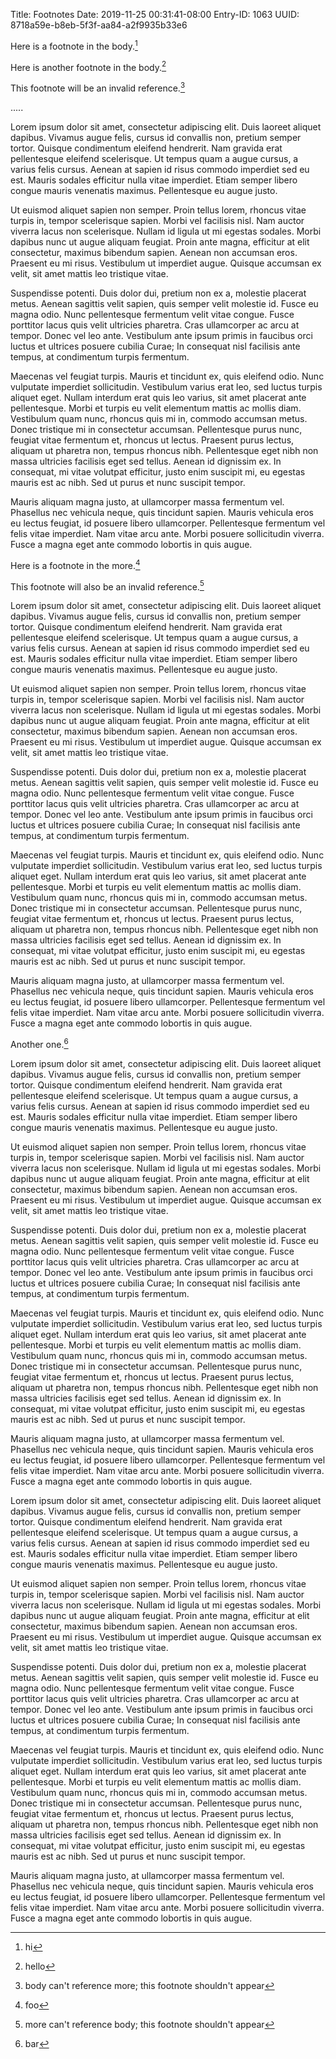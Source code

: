 Title: Footnotes
Date: 2019-11-25 00:31:41-08:00
Entry-ID: 1063
UUID: 8718a59e-b8eb-5f3f-aa84-a2f9935b33e6

Here is a footnote in the body.[^body1]

Here is another footnote in the body.[^body2]

[^body1]: hi[^nestbody]

[^body2]: hello

[^nestbody]: This is nested in the body

This footnote will be an invalid reference.[^invalidmore]

[^invalidbody]: more can't reference body; this footnote shouldn't appear

.....


[^invalidmore]: body can't reference more; this footnote shouldn't appear



Lorem ipsum dolor sit amet, consectetur adipiscing elit. Duis laoreet aliquet dapibus. Vivamus augue felis, cursus id convallis non, pretium semper tortor. Quisque condimentum eleifend hendrerit. Nam gravida erat pellentesque eleifend scelerisque. Ut tempus quam a augue cursus, a varius felis cursus. Aenean at sapien id risus commodo imperdiet sed eu est. Mauris sodales efficitur nulla vitae imperdiet. Etiam semper libero congue mauris venenatis maximus. Pellentesque eu augue justo.

Ut euismod aliquet sapien non semper. Proin tellus lorem, rhoncus vitae turpis in, tempor scelerisque sapien. Morbi vel facilisis nisl. Nam auctor viverra lacus non scelerisque. Nullam id ligula ut mi egestas sodales. Morbi dapibus nunc ut augue aliquam feugiat. Proin ante magna, efficitur at elit consectetur, maximus bibendum sapien. Aenean non accumsan eros. Praesent eu mi risus. Vestibulum ut imperdiet augue. Quisque accumsan ex velit, sit amet mattis leo tristique vitae.

Suspendisse potenti. Duis dolor dui, pretium non ex a, molestie placerat metus. Aenean sagittis velit sapien, quis semper velit molestie id. Fusce eu magna odio. Nunc pellentesque fermentum velit vitae congue. Fusce porttitor lacus quis velit ultricies pharetra. Cras ullamcorper ac arcu at tempor. Donec vel leo ante. Vestibulum ante ipsum primis in faucibus orci luctus et ultrices posuere cubilia Curae; In consequat nisl facilisis ante tempus, at condimentum turpis fermentum.

Maecenas vel feugiat turpis. Mauris et tincidunt ex, quis eleifend odio. Nunc vulputate imperdiet sollicitudin. Vestibulum varius erat leo, sed luctus turpis aliquet eget. Nullam interdum erat quis leo varius, sit amet placerat ante pellentesque. Morbi et turpis eu velit elementum mattis ac mollis diam. Vestibulum quam nunc, rhoncus quis mi in, commodo accumsan metus. Donec tristique mi in consectetur accumsan. Pellentesque purus nunc, feugiat vitae fermentum et, rhoncus ut lectus. Praesent purus lectus, aliquam ut pharetra non, tempus rhoncus nibh. Pellentesque eget nibh non massa ultricies facilisis eget sed tellus. Aenean id dignissim ex. In consequat, mi vitae volutpat efficitur, justo enim suscipit mi, eu egestas mauris est ac nibh. Sed ut purus et nunc suscipit tempor.

Mauris aliquam magna justo, at ullamcorper massa fermentum vel. Phasellus nec vehicula neque, quis tincidunt sapien. Mauris vehicula eros eu lectus feugiat, id posuere libero ullamcorper. Pellentesque fermentum vel felis vitae imperdiet. Nam vitae arcu ante. Morbi posuere sollicitudin viverra. Fusce a magna eget ante commodo lobortis in quis augue.

Here is a footnote in the more.[^more1]

This footnote will also be an invalid reference.[^invalidbody]


Lorem ipsum dolor sit amet, consectetur adipiscing elit. Duis laoreet aliquet dapibus. Vivamus augue felis, cursus id convallis non, pretium semper tortor. Quisque condimentum eleifend hendrerit. Nam gravida erat pellentesque eleifend scelerisque. Ut tempus quam a augue cursus, a varius felis cursus. Aenean at sapien id risus commodo imperdiet sed eu est. Mauris sodales efficitur nulla vitae imperdiet. Etiam semper libero congue mauris venenatis maximus. Pellentesque eu augue justo.

Ut euismod aliquet sapien non semper. Proin tellus lorem, rhoncus vitae turpis in, tempor scelerisque sapien. Morbi vel facilisis nisl. Nam auctor viverra lacus non scelerisque. Nullam id ligula ut mi egestas sodales. Morbi dapibus nunc ut augue aliquam feugiat. Proin ante magna, efficitur at elit consectetur, maximus bibendum sapien. Aenean non accumsan eros. Praesent eu mi risus. Vestibulum ut imperdiet augue. Quisque accumsan ex velit, sit amet mattis leo tristique vitae.

Suspendisse potenti. Duis dolor dui, pretium non ex a, molestie placerat metus. Aenean sagittis velit sapien, quis semper velit molestie id. Fusce eu magna odio. Nunc pellentesque fermentum velit vitae congue. Fusce porttitor lacus quis velit ultricies pharetra. Cras ullamcorper ac arcu at tempor. Donec vel leo ante. Vestibulum ante ipsum primis in faucibus orci luctus et ultrices posuere cubilia Curae; In consequat nisl facilisis ante tempus, at condimentum turpis fermentum.

Maecenas vel feugiat turpis. Mauris et tincidunt ex, quis eleifend odio. Nunc vulputate imperdiet sollicitudin. Vestibulum varius erat leo, sed luctus turpis aliquet eget. Nullam interdum erat quis leo varius, sit amet placerat ante pellentesque. Morbi et turpis eu velit elementum mattis ac mollis diam. Vestibulum quam nunc, rhoncus quis mi in, commodo accumsan metus. Donec tristique mi in consectetur accumsan. Pellentesque purus nunc, feugiat vitae fermentum et, rhoncus ut lectus. Praesent purus lectus, aliquam ut pharetra non, tempus rhoncus nibh. Pellentesque eget nibh non massa ultricies facilisis eget sed tellus. Aenean id dignissim ex. In consequat, mi vitae volutpat efficitur, justo enim suscipit mi, eu egestas mauris est ac nibh. Sed ut purus et nunc suscipit tempor.

Mauris aliquam magna justo, at ullamcorper massa fermentum vel. Phasellus nec vehicula neque, quis tincidunt sapien. Mauris vehicula eros eu lectus feugiat, id posuere libero ullamcorper. Pellentesque fermentum vel felis vitae imperdiet. Nam vitae arcu ante. Morbi posuere sollicitudin viverra. Fusce a magna eget ante commodo lobortis in quis augue.

Another one.[^more2]



Lorem ipsum dolor sit amet, consectetur adipiscing elit. Duis laoreet aliquet dapibus. Vivamus augue felis, cursus id convallis non, pretium semper tortor. Quisque condimentum eleifend hendrerit. Nam gravida erat pellentesque eleifend scelerisque. Ut tempus quam a augue cursus, a varius felis cursus. Aenean at sapien id risus commodo imperdiet sed eu est. Mauris sodales efficitur nulla vitae imperdiet. Etiam semper libero congue mauris venenatis maximus. Pellentesque eu augue justo.

Ut euismod aliquet sapien non semper. Proin tellus lorem, rhoncus vitae turpis in, tempor scelerisque sapien. Morbi vel facilisis nisl. Nam auctor viverra lacus non scelerisque. Nullam id ligula ut mi egestas sodales. Morbi dapibus nunc ut augue aliquam feugiat. Proin ante magna, efficitur at elit consectetur, maximus bibendum sapien. Aenean non accumsan eros. Praesent eu mi risus. Vestibulum ut imperdiet augue. Quisque accumsan ex velit, sit amet mattis leo tristique vitae.

Suspendisse potenti. Duis dolor dui, pretium non ex a, molestie placerat metus. Aenean sagittis velit sapien, quis semper velit molestie id. Fusce eu magna odio. Nunc pellentesque fermentum velit vitae congue. Fusce porttitor lacus quis velit ultricies pharetra. Cras ullamcorper ac arcu at tempor. Donec vel leo ante. Vestibulum ante ipsum primis in faucibus orci luctus et ultrices posuere cubilia Curae; In consequat nisl facilisis ante tempus, at condimentum turpis fermentum.

Maecenas vel feugiat turpis. Mauris et tincidunt ex, quis eleifend odio. Nunc vulputate imperdiet sollicitudin. Vestibulum varius erat leo, sed luctus turpis aliquet eget. Nullam interdum erat quis leo varius, sit amet placerat ante pellentesque. Morbi et turpis eu velit elementum mattis ac mollis diam. Vestibulum quam nunc, rhoncus quis mi in, commodo accumsan metus. Donec tristique mi in consectetur accumsan. Pellentesque purus nunc, feugiat vitae fermentum et, rhoncus ut lectus. Praesent purus lectus, aliquam ut pharetra non, tempus rhoncus nibh. Pellentesque eget nibh non massa ultricies facilisis eget sed tellus. Aenean id dignissim ex. In consequat, mi vitae volutpat efficitur, justo enim suscipit mi, eu egestas mauris est ac nibh. Sed ut purus et nunc suscipit tempor.

Mauris aliquam magna justo, at ullamcorper massa fermentum vel. Phasellus nec vehicula neque, quis tincidunt sapien. Mauris vehicula eros eu lectus feugiat, id posuere libero ullamcorper. Pellentesque fermentum vel felis vitae imperdiet. Nam vitae arcu ante. Morbi posuere sollicitudin viverra. Fusce a magna eget ante commodo lobortis in quis augue.



Lorem ipsum dolor sit amet, consectetur adipiscing elit. Duis laoreet aliquet dapibus. Vivamus augue felis, cursus id convallis non, pretium semper tortor. Quisque condimentum eleifend hendrerit. Nam gravida erat pellentesque eleifend scelerisque. Ut tempus quam a augue cursus, a varius felis cursus. Aenean at sapien id risus commodo imperdiet sed eu est. Mauris sodales efficitur nulla vitae imperdiet. Etiam semper libero congue mauris venenatis maximus. Pellentesque eu augue justo.

Ut euismod aliquet sapien non semper. Proin tellus lorem, rhoncus vitae turpis in, tempor scelerisque sapien. Morbi vel facilisis nisl. Nam auctor viverra lacus non scelerisque. Nullam id ligula ut mi egestas sodales. Morbi dapibus nunc ut augue aliquam feugiat. Proin ante magna, efficitur at elit consectetur, maximus bibendum sapien. Aenean non accumsan eros. Praesent eu mi risus. Vestibulum ut imperdiet augue. Quisque accumsan ex velit, sit amet mattis leo tristique vitae.

Suspendisse potenti. Duis dolor dui, pretium non ex a, molestie placerat metus. Aenean sagittis velit sapien, quis semper velit molestie id. Fusce eu magna odio. Nunc pellentesque fermentum velit vitae congue. Fusce porttitor lacus quis velit ultricies pharetra. Cras ullamcorper ac arcu at tempor. Donec vel leo ante. Vestibulum ante ipsum primis in faucibus orci luctus et ultrices posuere cubilia Curae; In consequat nisl facilisis ante tempus, at condimentum turpis fermentum.

Maecenas vel feugiat turpis. Mauris et tincidunt ex, quis eleifend odio. Nunc vulputate imperdiet sollicitudin. Vestibulum varius erat leo, sed luctus turpis aliquet eget. Nullam interdum erat quis leo varius, sit amet placerat ante pellentesque. Morbi et turpis eu velit elementum mattis ac mollis diam. Vestibulum quam nunc, rhoncus quis mi in, commodo accumsan metus. Donec tristique mi in consectetur accumsan. Pellentesque purus nunc, feugiat vitae fermentum et, rhoncus ut lectus. Praesent purus lectus, aliquam ut pharetra non, tempus rhoncus nibh. Pellentesque eget nibh non massa ultricies facilisis eget sed tellus. Aenean id dignissim ex. In consequat, mi vitae volutpat efficitur, justo enim suscipit mi, eu egestas mauris est ac nibh. Sed ut purus et nunc suscipit tempor.

Mauris aliquam magna justo, at ullamcorper massa fermentum vel. Phasellus nec vehicula neque, quis tincidunt sapien. Mauris vehicula eros eu lectus feugiat, id posuere libero ullamcorper. Pellentesque fermentum vel felis vitae imperdiet. Nam vitae arcu ante. Morbi posuere sollicitudin viverra. Fusce a magna eget ante commodo lobortis in quis augue.
[^more1]: foo[^nestmore]

[^nestmore]: this is nested in the more

[^more2]: bar


